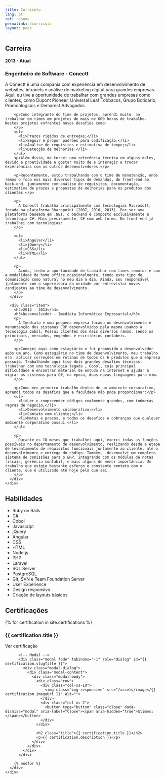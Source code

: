 ```yaml
---
title: Curriculo
lang: pt
ref: resume
permalink: /curriculo
layout: page
---
```


<div class="resume">
  <div class="employment-content">
    <h2>Carreira</h2>
    <div class="employment list">
      <div class="item">
        <h4>2013 - Atual</h4>
        <h3>Engenheiro de Software - Conectt</h3>
        <p>
          A Conectt é uma compania com experiência em desenvolvimento de websites, intranets e análise de marketing digital para grandes empresas. Aqui, eu tive a oportunidade de trabalhar com grandes empresas como clientes, como Dupont Pioneer, Universal Leaf Tobbacos, Grupo Boticário, Promonlogcais e Demarest Advogados.
        </p>

        <p>Como integrante do time de projetos, aprendi muito  ao trabalhar em times em projetos de mais de 600 horas de trabalho. Nestes projetos enfrentei novos desafios como:      
        </p>
        <ul>
          <li>Prazos rígidos de entregas;</li>
          <li>Seguir e propor padrões para codificação;</li>
          <li>Análise de requisitos e estimativa de tempo;</li>
          <li>Detecção de melhorias.</li>
        </ul>
        <p>Além disso, me tornei uma referência técnica em alguns deles, devido a proatividade e gostar muito de e interagir e trocar experiências com os outros desenvolvedores.</p>

        <p>Recentemente, estou trabalhando com o time de manutenção, onde temos o foco nos mais diversos tipos de demandas, do front-end ao back-end, juntamente com análise de requisitos, documentação, estimativa de prazos e propostas de melhorias para os produtos dos clientes.</p>
        
        <p>
          A Conectt trabalha principalmente com tecnologias Microsoft, focada na plataforma Sharepoint (2007, 2010, 2013). Por ser uma plataforma baseada em .NET, o backend é composto exclusivamente a tecnologia C#. Mais precisamente, C# com web forms. No front-end já trabalhei com tecnologias:
        </p>

        <ul>
          <li>Angular</li>
          <li>jQuery</li>
          <li>CSS</li>
          <li>HTML</li>
        </ul>

        <p>
          Ainda, tenho a oportunidade de trabalhar com times remotos e com a modalidade de home office ocasionalmente, tendo este tipo de comunicação como natural no meu dia a dia. Ainda, sou responsável juntamente com a supervisora da unidade por entrevistar novos candidatos ao time de desenvolvimento.
        </p>
      </div>

      <div class="item">
        <h4>2012 - 2013</h4>
        <h3>Desenvolvedor - Imediata Informática Empresarial</h3>
        <p>
          A Imediata é uma pequena empresa focada no desenvolvimento e manuntenção dos sistemas ERP desenvolvidos pela mesma usando a  tecnologia Cobol. Possui clientes dos mais diversos ramos, sendo os principais, mercados, engenhos e escritórios contabeis.
        </p>

        <p>Começei aqui como estagiário e fui promovido a desenvolvedor após um ano. Como estagiário no time de desenvolvimento, meu trabalho  era  aplicar correções em rotinas de todos os 6 produtos que a empresa possuia. Trabalhando aqui tive dois grandes desafios técnicos: trabalhar com uma tecnologia legada , Cobol, cuja principal dificuldade é encontrar material de estudo na internet e ajudar a migrar os sistemas para C#, na época, duas novas linguagens para mim.
        </p>

        <p>Como meu primeiro trabalho dentro de um ambiente corporativo, aprendi todos os desafios que a faculdade não pode proporcionar:</p>
        <ul>
          <li>Ler e compreender códigos realmente grandes, com inúmeras regras de négocio;</li>
          <li>Desenvolvimento colaborativo;</li>
          <li>Contato com cliente;</li>
          <li>Metas e prazos, e todos os desafios e cobranças que qualquer ambiente corporativo possui.</li>
        </ul>

        <p>
          Durante os 18 meses que trabalhei aqui, exerci todas as funções possíveis no departamento de desenvolvimento, realizando desde a etapa de levantamento de requisitos funcionais juntamente ao cliente, até o desenvolvimento e entrega do código. Também,  desenvolvi um completo sistema de comissões para o ERP, integrando com os módulos de notas fiscais, gerência contabil, e mais alguns de menor importância. Um trabalho que exigiu bastante esforço e constante contato com o cliente, que é utilizado até hoje pelo que sei.
        </p>
      </div>
    </div>
  </div>

  <div class="skills-content">
    <h2>Habilidades</h2>
    <ul>
      <li>Ruby on Rails</li>
      <li>C#</li>
      <li>Cobol</li>
      <li>Javascript</li>
      <li>jQuery</li>
      <li>Angular</li>
      <li>CSS</li>
      <li>HTML</li>
      <li>Node.js</li>
      <li>PHP</li>
      <li>Laravel</li>
      <li>SQL Server</li>
      <li>PostgreSQL</li>
      <li>Git, SVN e Team Foundation Server</li>
      <li>User Experience</li>
      <li>Design responsivo</li>
      <li>Criação de layouts básicos</li>
    </ul>
  </div>

  <div class="certifications-content">
    <h2>Certificações</h2>
    <div class="certifications list">
      <div class="row">
        {% for certification in site.certifications %}
          <div class="col-md-4">
            <div class="work" style="background-image:url(/assets/images/{{ certification.imageUrl}})">
              <a class="btn" data-backdrop="true" data-toggle="modal" data-target="#{{ certification.slugTitle }}">
                <div class="dark-wrapper">
                  <h3 class="title">{{ certification.title }}</h3>
                  <span>Ver certificação</span>
                </div>
              </a>
            </div>
          </div>

          <!-- Modal -->
          <div class="modal fade" tabindex="-1" role="dialog" id="{{ certification.slugTitle }}">
            <div class="modal-dialog">
              <div class="modal-content">
                <div class="modal-body">
                  <div class="row">
                    <div class="col-xs-10">
                      <img class="img-responsive" src="/assets/images/{{ certification.imageUrl }}" alt="">                    
                    </div>
                    <div class="col-xs-2">
                      <button type="button" class="close" data-dismiss="modal" aria-label="Close"><span aria-hidden="true">&times;</span></button>
                    </div>
                  </div>

                  <h2 class="title">{{ certification.title }}</h2>
                  <p>{{ certification.description }}</p>
                </div>
              </div>
            </div>
          </div>

        {% endfor %}
      </div>
    </div>
  </div>

  <div class="my-modal-backdrop"></div>
</div>